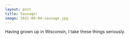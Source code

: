 ```yaml
---
layout: post
title: Sausage!
image: 2021-09-04-sausage.jpg
---
```


Having grown up in Wisconsin, I take these things seriously.
